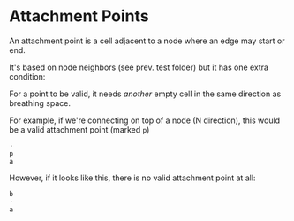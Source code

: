 # Attachment Points

An attachment point is a cell adjacent to a node where an edge may start or end.

It's based on node neighbors (see prev. test folder) but it has one extra condition:

For a point to be valid, it needs *another* empty cell in the same direction as breathing space.

For example, if we're connecting on top of a node (N direction), this would be a valid attachment point (marked `p`)

```
· 
p 
a
```

However, if it looks like this, there is no valid attachment point at all:


```
b
·
a
```